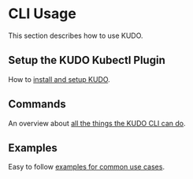 # CLI Usage

This section describes how to use KUDO.

## Setup the KUDO Kubectl Plugin

How to [install and setup KUDO](installation.md).

## Commands

An overview about [all the things the KUDO CLI can do](commands.md).

## Examples

Easy to follow [examples for common use cases](examples.md).
